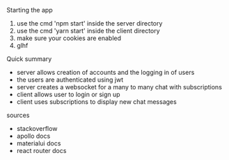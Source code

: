 Starting the app 

1. use the cmd 'npm start' inside the server directory
2. use the cmd 'yarn start' inside the client directory
3. make sure your cookies are enabled
4. glhf

Quick summary

- server allows creation of accounts and the logging in of users
- the users are authenticated using jwt
- server creates a websocket for a many to many chat with subscriptions
- client allows user to login or sign up
- client uses subscriptions to display new chat messages

sources
- stackoverflow
- apollo docs
- materialui docs
- react router docs
